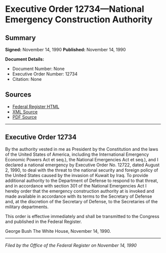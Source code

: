# Executive Order 12734—National Emergency Construction Authority

## Summary

**Signed:** November 14, 1990
**Published:** November 14, 1990

**Document Details:**
- Document Number: None
- Executive Order Number: 12734
- Citation: None

## Sources
- [Federal Register HTML](https://www.presidency.ucsb.edu/documents/executive-order-12734-national-emergency-construction-authority)
- [XML Source](None)
- [PDF Source](None)

---

## Executive Order 12734

By the authority vested in me as President by the Constitution and the laws of the United States of America, including the International Emergency Economic Powers Act et seq.), the National Emergencies Act et seq.), and I declared a national emergency by Executive Order No. 12722, dated August 2, 1990, to deal with the threat to the national security and foreign policy of the United States caused by the invasion of Kuwait by Iraq. To provide additional authority to the Department of Defense to respond to that threat, and in accordance with section 301 of the National Emergencies Act I hereby order that the emergency construction authority at is invoked and made available in accordance with its terms to the Secretary of Defense and, at the discretion of the Secretary of Defense, to the Secretaries of the military departments.

This order is effective immediately and shall be transmitted to the Congress and published in the Federal Register.

George Bush
The White House,
November 14, 1990.

---

*Filed by the Office of the Federal Register on November 14, 1990*
